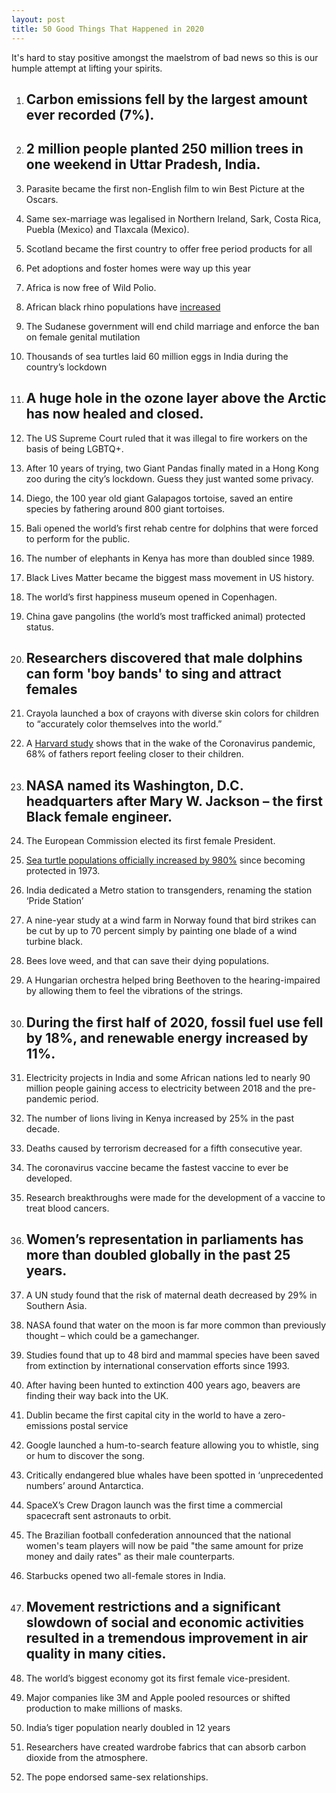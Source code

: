 ```yaml
---
layout: post
title: 50 Good Things That Happened in 2020 
---
```


It's hard to stay positive amongst the maelstrom of bad news so this is our humple attempt at lifting your spirits. 


1.  ## Carbon emissions fell by the largest amount ever recorded (7%).
    
2.  ## 2 million people planted 250 million trees in one weekend in Uttar Pradesh, India.
    
3.  Parasite became the first non-English film to win Best Picture at the Oscars.
    
4.  Same sex-marriage was legalised in Northern Ireland, Sark, Costa Rica, Puebla (Mexico) and Tlaxcala (Mexico).
    
5.  Scotland became the first country to offer free period products for all
    
6.  Pet adoptions and foster homes were way up this year
    
7.  Africa is now free of Wild Polio.
    
8.  African black rhino populations have [increased](https://www.aljazeera.com/news/2020/03/african-black-rhino-population-shows-modest-increase-200321105924013.html)
    
9.  The Sudanese government will end child marriage and enforce the ban on female genital mutilation
    
10.  Thousands of sea turtles laid 60 million eggs in India during the country’s lockdown
    
11.  ## A huge hole in the ozone layer above the Arctic has now healed and closed.
    
12.  The US Supreme Court ruled that it was illegal to fire workers on the basis of being LGBTQ+.
    
13.  After 10 years of trying, two Giant Pandas finally mated in a Hong Kong zoo during the city’s lockdown. Guess they just wanted some privacy.
    
14.  Diego, the 100 year old giant Galapagos tortoise, saved an entire species by fathering around 800 giant tortoises.
    
15.  Bali opened the world’s first rehab centre for dolphins that were forced to perform for the public.
    
16.  The number of elephants in Kenya has more than doubled since 1989.
    
17.  Black Lives Matter became the biggest mass movement in US history.
    
18.  The world’s first happiness museum opened in Copenhagen.
    
19.  China gave pangolins (the world’s most trafficked animal) protected status.
    
20.  ## Researchers discovered that male dolphins can form 'boy bands' to sing and attract females
    
21.  Crayola launched a box of crayons with diverse skin colors for children to “accurately color themselves into the world.”
    
22.  A [Harvard study](https://www.boston25news.com/news/health/pandemic-lockdown-bringing-fathers-closer-children-researchers-say/AXDM5ACQZRGJRG7MM2B5RVPFDE/) shows that in the wake of the Coronavirus pandemic, 68% of fathers report feeling closer to their children.
    
23.  ## NASA named its Washington, D.C. headquarters after Mary W. Jackson – the first Black female engineer.
    
24.  The European Commission elected its first female President.
    
25.  [Sea turtle populations officially increased by 980%](https://www.globalcitizen.org/en/content/sea-turtle-populations-increase/) since becoming protected in 1973.
    
26.  India dedicated a Metro station to transgenders, renaming the station ‘Pride Station’
    
27.  A nine-year study at a wind farm in Norway found that bird strikes can be cut by up to 70 percent simply by painting one blade of a wind turbine black.
    
28.  Bees love weed, and that can save their dying populations.
    
29.  A Hungarian orchestra helped bring Beethoven to the hearing-impaired by allowing them to feel the vibrations of the strings.
    
30.  ## During the first half of 2020, fossil fuel use fell by 18%, and renewable energy increased by 11%.
    
31.  Electricity projects in India and some African nations led to nearly 90 million people gaining access to electricity between 2018 and the pre-pandemic period.
    
32.  The number of lions living in Kenya increased by 25% in the past decade.
    
33.  Deaths caused by terrorism decreased for a fifth consecutive year.
    
34.  The coronavirus vaccine became the fastest vaccine to ever be developed.
    
35.  Research breakthroughs were made for the development of a vaccine to treat blood cancers.
    
36.  ## Women’s representation in parliaments has more than doubled globally in the past 25 years.
    
37.  A UN study found that the risk of maternal death decreased by 29% in Southern Asia.
    
38.  NASA found that water on the moon is far more common than previously thought – which could be a gamechanger.
    
39.  Studies found that up to 48 bird and mammal species have been saved from extinction by international conservation efforts since 1993.
    
40.  After having been hunted to extinction 400 years ago, beavers are finding their way back into the UK.
    
41.  Dublin became the first capital city in the world to have a zero-emissions postal service
    
42.  Google launched a hum-to-search feature allowing you to whistle, sing or hum to discover the song.
    
43.  Critically endangered blue whales have been spotted in ‘unprecedented numbers’ around Antarctica.
    
44.  SpaceX’s Crew Dragon launch was the first time a commercial spacecraft sent astronauts to orbit.
    
45.  The Brazilian football confederation announced that the national women's team players will now be paid "the same amount for prize money and daily rates" as their male counterparts.
    
46.  Starbucks opened two all-female stores in India.
    
47.  ## Movement restrictions and a significant slowdown of social and economic activities resulted in a tremendous improvement in air quality in many cities.
    
48.  The world’s biggest economy got its first female vice-president.
    
49.  Major companies like 3M and Apple pooled resources or shifted production to make millions of masks.
    
50.  India’s tiger population nearly doubled in 12 years
    
51.  Researchers have created wardrobe fabrics that can absorb carbon dioxide from the atmosphere.
    
52.  The pope endorsed same-sex relationships.
